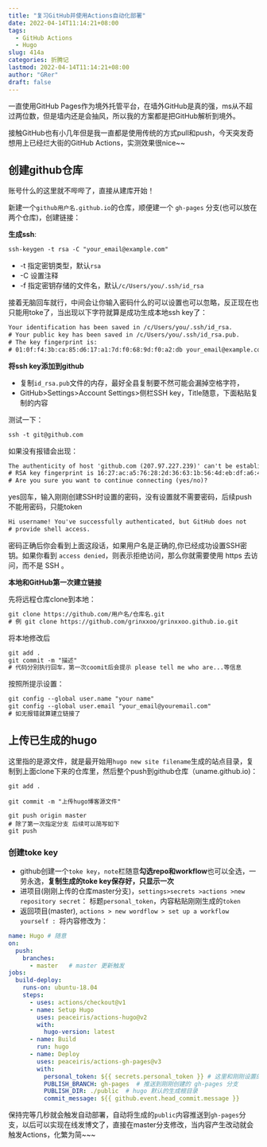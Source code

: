 ```yaml
---
title: "复习GitHub并使用Actions自动化部署"
date: 2022-04-14T11:14:21+08:00
tags:
  - GitHub Actions
  - Hugo
slug: 414a
categories: 折腾记
lastmod: 2022-04-14T11:14:21+08:00
author: "GRer"
draft: false
---
```


一直使用GitHub Pages作为境外托管平台，在墙外GitHub是真的强，ms从不超过两位数，但是墙内还是会抽风，所以我的方案都是把GitHub解析到境外。

接触GitHub也有小几年但是我一直都是使用传统的方式pull和push，今天突发奇想用上已经烂大街的GitHub Actions，实测效果很nice~~

## 创建github仓库

账号什么的这里就不哔哔了，直接从建库开始！

新建一个`github用户名.github.io`的仓库，顺便建一个 `gh-pages` 分支(也可以放在两个仓库)，创建链接：

**生成ssh**:

```html
ssh-keygen -t rsa -C "your_email@example.com"
```

- -t 指定密钥类型，默认`rsa`
- -C 设置注释
- -f 指定密钥存储的文件名，默认`/c/Users/you/.ssh/id_rsa`

接着无脑回车就行，中间会让你输入密码什么的可以设置也可以忽略，反正现在也只能用toke了，当出现以下字符就算是成功生成本地ssh key了：

```html
Your identification has been saved in /c/Users/you/.ssh/id_rsa.
# Your public key has been saved in /c/Users/you/.ssh/id_rsa.pub.
# The key fingerprint is:
# 01:0f:f4:3b:ca:85:d6:17:a1:7d:f0:68:9d:f0:a2:db your_email@example.com
```

**将ssh key添加到github**

- 复制`id_rsa.pub`文件的内存，最好全县复制要不然可能会漏掉空格字符，
- GitHub>Settings>Account Settings>侧栏SSH key，Title随意，下面粘贴复制的内容

测试一下：

```html
ssh -t git@github.com
```

如果没有报错会出现：

```html
The authenticity of host 'github.com (207.97.227.239)' can't be established.
# RSA key fingerprint is 16:27:ac:a5:76:28:2d:36:63:1b:56:4d:eb:df:a6:48.
# Are you sure you want to continue connecting (yes/no)?
```

yes回车，输入刚刚创建SSH时设置的密码，没有设置就不需要密码，后续push不能用密码，只能token

```html
Hi username! You've successfully authenticated, but GitHub does not
# provide shell access.
```

密码正确后你会看到上面这段话，如果用户名是正确的,你已经成功设置SSH密钥。如果你看到 `access denied`，则表示拒绝访问，那么你就需要使用 https 去访问，而不是 SSH 。

**本地和GitHub第一次建立链接**

先将远程仓库clone到本地：

```html
git clone https://github.com/用户名/仓库名.git
# 例 git clone https://github.com/grinxxoo/grinxxoo.github.io.git
```

将本地修改后

``` html
git add .
git commit -m "描述"
# 代码分别执行回车，第一次coomit后会提示 please tell me who are...等信息
```

按照所提示设置：

```html
git config --global user.name "your name"
git config --global user.email "your_email@youremail.com"
# 如无报错就算建立链接了
```



## 上传已生成的hugo

这里指的是源文件，就是最开始用`hugo new site filename`生成的站点目录，复制到上面clone下来的仓库里，然后整个push到github仓库（uname.github.io)：

```
git add .
```

```
git commit -m "上传hugo博客源文件"
```

```
git push origin master
# 除了第一次指定分支 后续可以简写如下
git push
```

### 创建toke key

- github创建一个`toke key`，`note`栏随意**勾选repo和workflow**也可以全选，一劳永逸，**复制生成的toke key保存好，只显示一次**
- 进项目(刚刚上传的仓库master分支)，`settings>secrets >actions >new repository secret`： 标题`personal_token`，内容粘贴刚刚生成的`token`
- 返回项目(master), `actions > new wordflow > set up a workflow yourself : `将内容修改为：

```yaml
name: Hugo # 随意
on:
  push:
    branches:
      - master   # master 更新触发
jobs:
  build-deploy:
    runs-on: ubuntu-18.04
    steps:
      - uses: actions/checkout@v1
      - name: Setup Hugo
        uses: peaceiris/actions-hugo@v2
        with:
          hugo-version: latest
      - name: Build 
        run: hugo
      - name: Deploy
        uses: peaceiris/actions-gh-pages@v3
        with:
          personal_token: ${{ secrets.personal_token }} # 这里和刚刚设置的token相呼应，可以改但是两处要保持一样
          PUBLISH_BRANCH: gh-pages  # 推送到刚刚创建的 gh-pages 分支
          PUBLISH_DIR: ./public  # hugo 默认的生成根目录
          commit_message: ${{ github.event.head_commit.message }}
```

保持完等几秒就会触发自动部署，自动将生成的`public`内容推送到`gh-pages`分支，以后可以实现在线发博文了，直接在master分支修改，当内容产生改动就会触发Actions，化繁为简~~~
